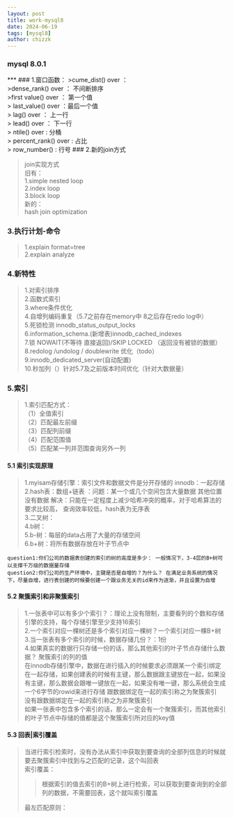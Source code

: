 ```yaml
---
layout: post
title: work-mysql8
date: 2024-06-19
tags: [mysql8]
author: chizzk
---
```

<h3>mysql 8.0.1</h3>
***
### 1.窗口函数：
>cume_dist() over  ： 
<br>
>dense_rank() over ： 不间断排序
<br>
>first value() over ： 第一个值
<br>
> last_value() over ：最后一个值
<br>
> lag() over ： 上一行
<br>
> lead() over ： 下一行
<br>
> ntile() over : 分桶
<br>
> percent_rank() over : 占比
<br>
> row_number() : 行号
### 2.新的join方式

>join实现方式<br>
> 旧有：<br>
> 1.simple nested loop<br>
> 2.index loop<br>
> 3.block loop<br>
新的：<br>
>hash join optimization
### 3.执行计划-命令
>1.explain format=tree<br>
>2.explain analyze
### 4.新特性
>1.对索引排序<br>
>2.函数式索引<br>
>3.where条件优化<br>
>4.自增列编码重复（5.7之前存在memory中 8之后存在redo log中）<br>
>5.死锁检测 innodb_status_output_locks<br>
>6.information_schema.(新增表)innodb_cached_indexes <br>
>7.锁  NOWAIT(不等待 直接返回)/SKIP LOCKED （返回没有被锁的数据）<br>
>8.redolog /undolog / doublewrite 优化（todo）<br>
>9.innodb_dedicated_server(自动配置)<br>
>10.秒加列（）针对5.7及之前版本时间优化（针对大数据量）<br>
### 5.索引
>1.索引匹配方式： <br>（1）全值索引 <br> （2）匹配最左前缀 <br> （3）匹配列前缀 <br>（4）匹配范围值 <br> （5）匹配某一列并范围查询另外一列
#### 5.1 索引实现原理
>1.myisam存储引擎：索引文件和数据文件是分开存储的 innodb：一起存储<br>
>2.hash表：数组+链表 ：问题：某一个或几个空间包含大量数据 其他位置没有数据 解决：只能在一定程度上减少哈希冲突的概率，对于哈希算法的要求比较高，
> 查询效率较低，hash表为无序表<br>
>3.二叉树：<br>
>4.b树： <br>
>5.b-树：每层的data占用了大量的存储空间  <br>
>6.b+树：将所有数据存放在叶子节点中 <br>
```
question1:你们公司的数据表创建的索引的树的高度是多少： 一般情况下，3-4层的B+树可以支撑千万级的数据量存储
question2:你们公司的生产环境中，主键是否是自增的？为什么？ 在满足业务系统的情况下，尽量自增，进行表创建的时候要创建一个跟业务无关的id来作为逐渐，并且设置为自增
```

#### 5.2 聚簇索引和非聚簇索引
>1.一张表中可以有多少个索引？：理论上没有限制，主要看列的个数和存储引擎的支持，每个存储引擎至少支持16索引<br>
>2.一个索引对应一棵树还是多个索引对应一棵树？一个索引对应一棵B+树<br>
>3.当一张表有多个索引的时候，数据存储几份？：1份<br>
>4.如果真实的数据行只存储一份的话，那么其他索引的叶子节点存储什么数据？ 聚簇索引的列的值<br>
> 在innodb存储引擎中，数据在进行插入的时候要求必须跟某一个索引绑定在一起存储，如果创建表的时候有主键，那么数据跟主键放在一起，如果没有主键，那么数据会跟唯一键放在一起，如果没有唯一键，那么系统会生成一个6字节的rowid来进行存储
> 跟数据绑定在一起的索引称之为聚簇索引<br>
> 没有跟数据绑定在一起的索引称之为非聚簇索引<br>
> 如果一张表中包含多个索引的话，那么一定会有一个聚簇索引，而其他索引的叶子节点中存储的值都是这个聚簇索引所对应的key值

#### 5.3 回表|索引覆盖
>当进行索引检索时，没有办法从索引中获取到要查询的全部列信息的时候就要去聚簇索引中找到与之匹配的记录，这个叫回表<br>
>索引覆盖：
> > 根据索引的值去索引的B+树上进行检索，可以获取到要查询到的全部列的数据，不需要回表，这个就叫索引覆盖<br>
> 
>最左匹配原则：
> >